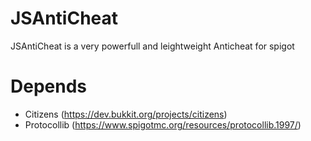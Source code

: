# JSAntiCheat
JSAntiCheat is a very powerfull and leightweight Anticheat for spigot

# Depends
- Citizens (https://dev.bukkit.org/projects/citizens)
- Protocollib (https://www.spigotmc.org/resources/protocollib.1997/)
